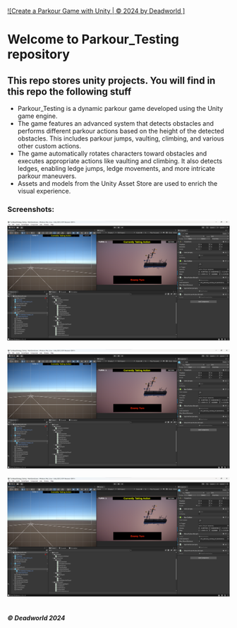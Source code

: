 [![Create a Parkour Game with Unity | © 2024 by Deadworld ]](https://github.com/Deadworld-bit/Parkour_Testing.git)
# Welcome to Parkour_Testing repository
## This repo stores unity projects. You will find in this repo the following stuff
* Parkour_Testing is a dynamic parkour game developed using the Unity game engine.
* The game features an advanced system that detects obstacles and performs different parkour actions based on the height of the detected obstacles. This includes parkour jumps, vaulting, climbing, and various other custom actions.
* The game automatically rotates characters toward obstacles and executes appropriate actions like vaulting and climbing. It also detects ledges, enabling ledge jumps, ledge movements, and more intricate parkour maneuvers.
* Assets and models from the Unity Asset Store are used to enrich the visual experience.

### Screenshots:

![Project First ScreenShot](https://github.com/Deadworld-bit/TurnBasedStrategy_Testing/blob/main/Pictures/Screenshot%202023-07-01%20143517.png)<br><br>
![Project Second ScreenShot](https://github.com/Deadworld-bit/TurnBasedStrategy_Testing/blob/main/Pictures/Screenshot%202023-07-01%20143517.png)<br><br>
![Project Third ScreenShot](https://github.com/Deadworld-bit/TurnBasedStrategy_Testing/blob/main/Pictures/Screenshot%202023-07-01%20143517.png)<br><br>

##### © Deadworld 2024
